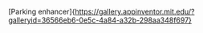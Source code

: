 [Parking enhancer]{https://gallery.appinventor.mit.edu/?galleryid=36566eb6-0e5c-4a84-a32b-298aa348f697}
